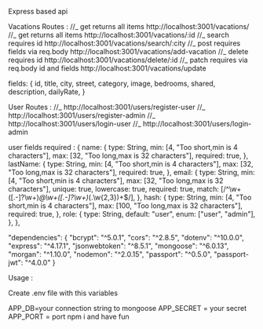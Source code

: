 Express based api

Vacations Routes :
//_ get returns all items http://localhost:3001/vacations/
//_ get returns all items http://localhost:3001/vacations/:id
//_ search requires id http://localhost:3001/vacations/search/:city
//_ post requires fields via req.body http://localhost:3001/vacations/add-vacation
//_ delete requires id http://localhost:3001/vacations/delete/:id
//_ patch requires via req.body id and fields http://localhost:3001/vacations/update

fields: {
id,
title,
city,
street,
category,
image,
bedrooms,
shared,
description,
dailyRate,
}

User Routes :
//_ http://localhost:3001/users/register-user
//_ http://localhost:3001/users/register-admin
//_ http://localhost:3001/users/login-user
//_ http://localhost:3001/users/login-admin

user fields required :
{
name: {
type: String,
min: [4, "Too short,min is 4 characters"],
max: [32, "Too long,max is 32 characters"],
required: true,
},
lastName: {
type: String,
min: [4, "Too short,min is 4 characters"],
max: [32, "Too long,max is 32 characters"],
required: true,
},
email: {
type: String,
min: [4, "Too short,min is 4 characters"],
max: [32, "Too long,max is 32 characters"],
unique: true,
lowercase: true,
required: true,
match: [/^\w+([\.-]?\w+)_@\w+([\.-]?\w+)_(\.\w{2,3})+$/],
},
hash: {
type: String,
min: [4, "Too short,min is 4 characters"],
max: [100, "Too long,max is 32 characters"],
required: true,
},
role: {
type: String,
default: "user",
enum: ["user", "admin"],
},
},

"dependencies": {
"bcrypt": "^5.0.1",
"cors": "^2.8.5",
"dotenv": "^10.0.0",
"express": "^4.17.1",
"jsonwebtoken": "^8.5.1",
"mongoose": "^6.0.13",
"morgan": "^1.10.0",
"nodemon": "^2.0.15",
"passport": "^0.5.0",
"passport-jwt": "^4.0.0"
}

Usage :

Create .env file with this variables

APP_DB=your connection string to mongoose
APP_SECRET = your secret
APP_PORT = port
npm i and have fun
